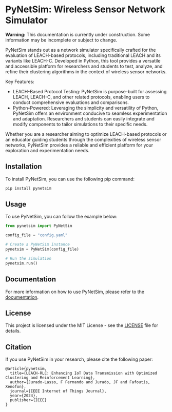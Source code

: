 <!-- <img src="https://github.com/SDWSN-controller/SDWSN-controller.github.io/blob/develop/images/logo/Contiki_logo_2RGB.png" alt="Logo" width="256"> -->

# PyNetSim: Wireless Sensor Network Simulator

**Warning:** This documentation is currently under construction. Some information may be incomplete or subject to change.

PyNetSim stands out as a network simulator specifically crafted for the evaluation of LEACH-based protocols, including traditional LEACH and its variants like LEACH-C. Developed in Python, this tool provides a versatile and accessible platform for researchers and students to test, analyze, and refine their clustering algorithms in the context of wireless sensor networks.

Key Features:

- LEACH-Based Protocol Testing: PyNetSim is purpose-built for assessing LEACH, LEACH-C, and other related protocols, enabling users to conduct comprehensive evaluations and comparisons.
- Python-Powered: Leveraging the simplicity and versatility of Python, PyNetSim offers an environment conducive to seamless experimentation and adaptation. Researchers and students can easily integrate and modify components to tailor simulations to their specific needs.

Whether you are a researcher aiming to optimize LEACH-based protocols or an educator guiding students through the complexities of wireless sensor networks, PyNetSim provides a reliable and efficient platform for your exploration and experimentation needs.

## Installation

To install PyNetSim, you can use the following pip command:

```bash
pip install pynetsim
```

## Usage

To use PyNetSim, you can follow the example below:

```python
from pynetsim import PyNetSim

config_file = "config.yaml"

# Create a PyNetSim instance
pynetsim = PyNetSim(config_file)

# Run the simulation
pynetsim.run()
```

## Documentation

For more information on how to use PyNetSim, please refer to the [documentation](https://pynetsim.readthedocs.io/).

## License

This project is licensed under the MIT License - see the [LICENSE](LICENSE) file for details.

## Citation

If you use PyNetSim in your research, please cite the following paper:

```
@article{pynetsim,
  title={LEACH-RLC: Enhancing IoT Data Transmission with Optimized Clustering and Reinforcement Learning},
  author={Jurado-Lasso, F Fernando and Jurado, JF and Fafoutis, Xenofon},
  journal={IEEE Internet of Things Journal},
  year={2024},
  publisher={IEEE}
}
```
